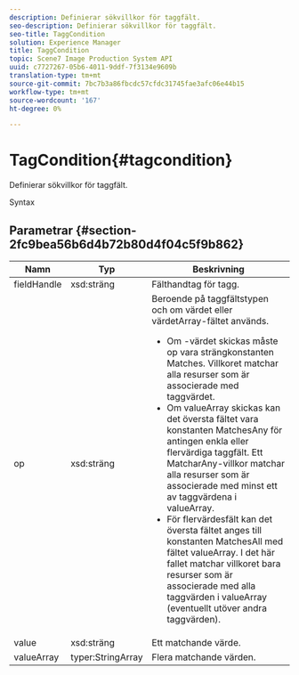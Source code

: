 ```yaml
---
description: Definierar sökvillkor för taggfält.
seo-description: Definierar sökvillkor för taggfält.
seo-title: TaggCondition
solution: Experience Manager
title: TaggCondition
topic: Scene7 Image Production System API
uuid: c7727267-05b6-4011-9ddf-7f3134e9609b
translation-type: tm+mt
source-git-commit: 7bc7b3a86fbcdc57cfdc31745fae3afc06e44b15
workflow-type: tm+mt
source-wordcount: '167'
ht-degree: 0%

---
```



# TagCondition{#tagcondition}

Definierar sökvillkor för taggfält.

Syntax

## Parametrar {#section-2fc9bea56b6d4b72b80d4f04c5f9b862}

<table id="table_04100BB8ABD84EF68B0A7CE3AD946414"> 
 <thead> 
  <tr> 
   <th colname="col1" class="entry"> Namn </th> 
   <th colname="col2" class="entry"> Typ </th> 
   <th colname="col3" class="entry"> Beskrivning </th> 
  </tr> 
 </thead>
 <tbody> 
  <tr> 
   <td colname="col1"> <span class="codeph"> <span class="varname"> fieldHandle</span> </span> </td> 
   <td colname="col2"> <span class="codeph"> xsd:sträng</span> </td> 
   <td colname="col3"> Fälthandtag för tagg. </td> 
  </tr> 
  <tr> 
   <td colname="col1"> <span class="codeph"> <span class="varname"> op</span> </span> </td> 
   <td colname="col2"> <span class="codeph"> xsd:sträng</span> </td> 
   <td colname="col3">Beroende på taggfältstypen och om värdet eller värdetArray-fältet används. 
    <ul id="ul_CC0926425B094B3BB7D70CB392DBDABD">
     <li id="li_09AB923A9A8D4A71917CF59C150E4EF5">Om <span class="codeph">-värdet</span> skickas måste <span class="codeph"> op</span> vara strängkonstanten Matches. Villkoret matchar alla resurser som är associerade med taggvärdet. </li>
     <li id="li_70F18494AB6C454EB611F51F16C19FAD">Om <span class="codeph"> valueArray</span> skickas kan det översta fältet vara konstanten <span class="codeph"> MatchesAny</span> för antingen enkla eller flervärdiga taggfält. Ett <span class="codeph"> MatcharAny</span>-villkor matchar alla resurser som är associerade med minst ett av taggvärdena i <span class="codeph"> valueArray</span>. </li>
     <li id="li_0B25542D7E964B26B15591C45D5C66D0">För flervärdesfält kan det översta fältet anges till konstanten <span class="codeph"> MatchesAll</span> med fältet <span class="codeph"> valueArray</span>. I det här fallet matchar villkoret bara resurser som är associerade med alla taggvärden i <span class="codeph"> valueArray</span> (eventuellt utöver andra taggvärden). </li>
    </ul></td> 
  </tr> 
  <tr> 
   <td colname="col1"> <span class="codeph"> <span class="varname"> value</span> </span> </td> 
   <td colname="col2"> <span class="codeph"> xsd:sträng</span> </td> 
   <td colname="col3"> Ett matchande värde. </td> 
  </tr> 
  <tr> 
   <td colname="col1"> <span class="codeph"> <span class="varname"> valueArray</span> </span> </td> 
   <td colname="col2"> <span class="codeph"> typer:StringArray</span> </td> 
   <td colname="col3"> Flera matchande värden. </td> 
  </tr> 
 </tbody> 
</table>

